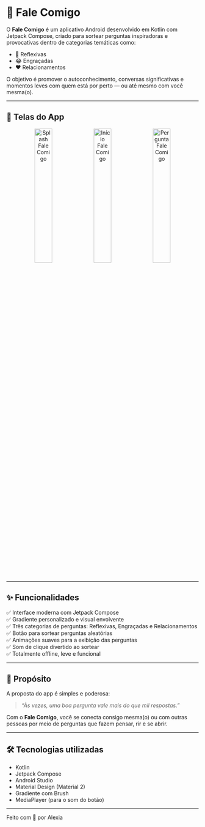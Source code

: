 # 💬 Fale Comigo

O **Fale Comigo** é um aplicativo Android desenvolvido em Kotlin com Jetpack Compose, criado para sortear perguntas inspiradoras e provocativas dentro de categorias temáticas como:

- 🧠 Reflexivas  
- 😂 Engraçadas  
- ❤️ Relacionamentos  

O objetivo é promover o autoconhecimento, conversas significativas e momentos leves com quem está por perto — ou até mesmo com você mesma(o).

---
## 📱 Telas do App

<div align="center">
  <img src="https://github.com/user-attachments/assets/191b497d-d1b8-4d17-8da6-61d8705435bb" alt="Splash Fale Comigo" width="30%" />
  <img src="https://github.com/user-attachments/assets/1e41a8b2-b287-4590-a275-946d552fc1d1" alt="Início Fale Comigo" width="30%" />
  <img src="https://github.com/user-attachments/assets/0d2504ec-4132-4c72-a84b-d0cebef3abf8" alt="Pergunta Fale Comigo" width="30%" />
</div>

---

## ✨ Funcionalidades

✅ Interface moderna com Jetpack Compose  
✅ Gradiente personalizado e visual envolvente  
✅ Três categorias de perguntas: Reflexivas, Engraçadas e Relacionamentos  
✅ Botão para sortear perguntas aleatórias  
✅ Animações suaves para a exibição das perguntas  
✅ Som de clique divertido ao sortear  
✅ Totalmente offline, leve e funcional

---

## 🎯 Propósito

A proposta do app é simples e poderosa:  
> *“Às vezes, uma boa pergunta vale mais do que mil respostas.”*

Com o **Fale Comigo**, você se conecta consigo mesma(o) ou com outras pessoas por meio de perguntas que fazem pensar, rir e se abrir.

---

## 🛠️ Tecnologias utilizadas

- Kotlin  
- Jetpack Compose  
- Android Studio  
- Material Design (Material 2)  
- Gradiente com Brush  
- MediaPlayer (para o som do botão)

---
Feito com 💜 por Alexia


